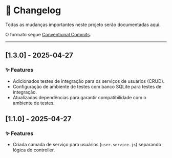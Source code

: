 # 📑 Changelog

Todas as mudanças importantes neste projeto serão documentadas aqui.

O formato segue [Conventional Commits](https://www.conventionalcommits.org/pt-br/v1.0.0/).

---

## [1.3.0] - 2025-04-27

### ✨ Features

- Adicionados testes de integração para os serviços de usuários (CRUD).
- Configuração de ambiente de testes com banco SQLite para testes de integração.
- Atualizadas dependências para garantir compatibilidade com o ambiente de testes.

## [1.1.0] - 2025-04-27

### ✨ Features

- Criada camada de serviço para usuários (`user.service.js`) separando lógica do controller.
